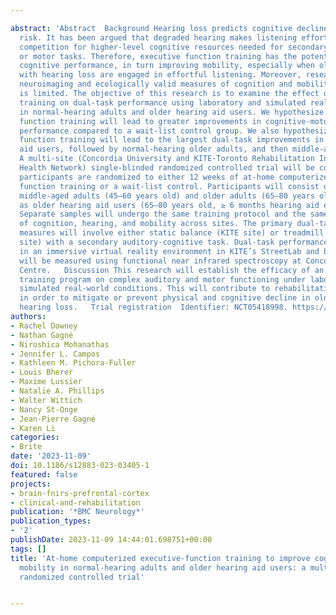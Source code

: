 ---
abstract: 'Abstract  Background Hearing loss predicts cognitive decline and falls
  risk. It has been argued that degraded hearing makes listening effortful, causing
  competition for higher-level cognitive resources needed for secondary cognitive
  or motor tasks. Therefore, executive function training has the potential to improve
  cognitive performance, in turn improving mobility, especially when older adults
  with hearing loss are engaged in effortful listening. Moreover, research using mobile
  neuroimaging and ecologically valid measures of cognition and mobility in this population
  is limited. The objective of this research is to examine the effect of at-home cognitive
  training on dual-task performance using laboratory and simulated real-world conditions
  in normal-hearing adults and older hearing aid users. We hypothesize that executive
  function training will lead to greater improvements in cognitive-motor dual-task
  performance compared to a wait-list control group. We also hypothesize that executive
  function training will lead to the largest dual-task improvements in older hearing
  aid users, followed by normal-hearing older adults, and then middle-aged adults.   Methods
  A multi-site (Concordia University and KITE-Toronto Rehabilitation Institute, University
  Health Network) single-blinded randomized controlled trial will be conducted whereby
  participants are randomized to either 12 weeks of at-home computerized executive
  function training or a wait-list control. Participants will consist of normal-hearing
  middle-aged adults (45–60 years old) and older adults (65–80 years old), as well
  as older hearing aid users (65–80 years old, ≥ 6 months hearing aid experience).
  Separate samples will undergo the same training protocol and the same pre- and post-evaluations
  of cognition, hearing, and mobility across sites. The primary dual-task outcome
  measures will involve either static balance (KITE site) or treadmill walking (Concordia
  site) with a secondary auditory-cognitive task. Dual-task performance will be assessed
  in an immersive virtual reality environment in KITE’s StreetLab and brain activity
  will be measured using functional near infrared spectroscopy at Concordia’s PERFORM
  Centre.   Discussion This research will establish the efficacy of an at-home cognitive
  training program on complex auditory and motor functioning under laboratory and
  simulated real-world conditions. This will contribute to rehabilitation strategies
  in order to mitigate or prevent physical and cognitive decline in older adults with
  hearing loss.   Trial registration  Identifier: NCT05418998. https://clinicaltrials.gov/ct2/show/NCT05418998'
authors:
- Rachel Downey
- Nathan Gagné
- Niroshica Mohanathas
- Jennifer L. Campos
- Kathleen M. Pichora-Fuller
- Louis Bherer
- Maxime Lussier
- Natalie A. Phillips
- Walter Wittich
- Nancy St-Onge
- Jean-Pierre Gagné
- Karen Li
categories:
- Brite
date: '2023-11-09'
doi: 10.1186/s12883-023-03405-1
featured: false
projects:
- brain-fnirs-prefrontal-cortex
- clinical-and-rehabilitation
publication: '*BMC Neurology*'
publication_types:
- '2'
publishDate: 2023-11-09 14:44:01.698751+00:00
tags: []
title: 'At-home computerized executive-function training to improve cognition and
  mobility in normal-hearing adults and older hearing aid users: a multi-centre, single-blinded
  randomized controlled trial'

---
